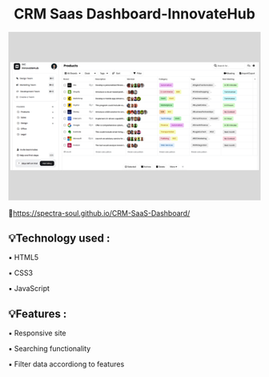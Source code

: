 <h1 align="center" id="title">CRM Saas Dashboard-InnovateHub</h1>

![image](/images/Webpage-Demo1.png)

🔗https://spectra-soul.github.io/CRM-SaaS-Dashboard/



<h2>💡Technology used :</h2>

▪️  HTML5

▪️  CSS3

▪️  JavaScript



<h2>💡Features :</h2>

▪️ Responsive site

▪️ Searching functionality

▪️ Filter data accordiong to features
